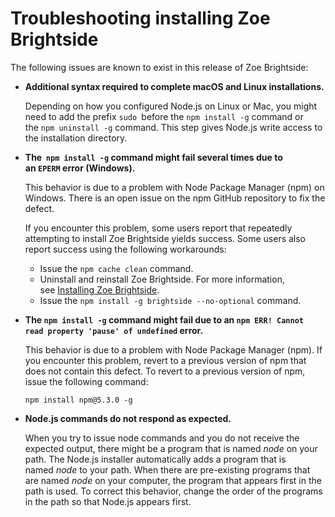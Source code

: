 # Troubleshooting installing Zoe Brightside

The following issues are known to exist in this release of Zoe Brightside:

  - **Additional syntax required to complete macOS and Linux installations.**

    Depending on how you configured Node.js on Linux or Mac, you might need to add the prefix `sudo `before the `npm install -g` command or the `npm uninstall -g` command. This step gives Node.js write access to the installation directory.

  - **The  `npm install -g` command might fail several times due to an `EPERM` error (Windows).**

    This behavior is due to a problem with Node Package Manager (npm) on Windows. There is an open issue on the npm GitHub repository to fix the defect.

    If you encounter this problem, some users report that repeatedly attempting to install Zoe Brightside yields success. Some users also report success using the following workarounds:

      - Issue the `npm cache clean` command.
      - Uninstall and reinstall Zoe Brightside. For more information,
        see [Installing Zoe Brightside](cli-installcli.md).
      - Issue the `npm install -g brightside --no-optional` command.

  - **The `npm install -g` command might fail due to an `npm ERR! Cannot read property 'pause' of undefined` error.**

    This behavior is due to a problem with Node Package Manager (npm). If you encounter this problem, revert to a previous version of npm that does not contain this defect. To revert to a previous version of npm, issue the following command:

    `npm install npm@5.3.0 -g`

  - **Node.js commands do not respond as expected.**

    When you try to issue node commands and you do not  receive the expected output, there might be a program that is named *node* on your path. The Node.js installer automatically adds a program that is named *node* to your path. When there are pre-existing programs that are  named *node* on your computer, the program that appears
    first in the path is used. To correct this behavior, change the order of the programs in the path so that Node.js appears first.
